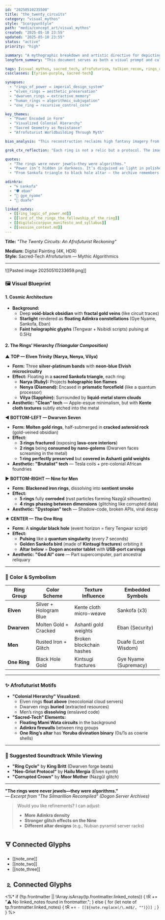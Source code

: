```yaml
---
id: "20250510235500"
title: "the_twenty_circuits"
category: "visual_mythos"
style: "ScorpyunStyle"
path: "media/concept_art/visual_mythos"
created: "2025-05-10 23:55"
updated: "2025-05-10 23:55"
status: "active"
priority: "high"

summary: "A mythographic breakdown and artistic directive for depicting the 20 Rings of Power through an Afrofuturist, sacred-tech lens. Organized by ring class, visual texture, and symbolic hierarchy."
longform_summary: "This document serves as both a visual prompt and cultural annotation for rendering the 20 Rings of Power as seen through the Digitalscorpyun sacred-tech framework. The blueprint maps Tolkien’s imperial mythos onto a ritual-geometric schema that aligns mythic hierarchy with Afrofuturist resistance and ancestral coding protocols."

tags: [visual_mythos, sacred_tech, afrofuturism, tolkien_recon, rings_of_power, scorpyunstyle, concept_art, media_design]
cssclasses: [tyrian-purple, sacred-tech]

synapses:
  - "rings_of_power ↔ imperial_design_system"
  - "elven_rings ↔ aesthetic_preservation"
  - "dwarven_rings ↔ extractive_memory"
  - "human_rings ↔ algorithmic_subjugation"
  - "one_ring ↔ recursive_control_core"

key_themes:
  - "Power Encoded in Form"
  - "Visualized Colonial Hierarchy"
  - "Sacred Geometry as Resistance"
  - "Afrofuturist Worldbuilding Through Myth"

bias_analysis: "This reconstruction reclaims high fantasy imagery from Eurocentric aesthetic dominance and reframes it within an Africana ritual-tech cosmology. By embedding African symbolism, material culture, and cosmotech motifs into the visual structure, it dismantles default power narratives and inserts ancestral systems of value."

grok_ctx_reflection: "Each ring is not a relic but a protocol. The image is a memory-core schematic, where geometry becomes justice and shadow becomes signal. This isn’t fan art — it’s insurgent myth cartography."

quotes:
  - "The rings were never jewels—they were algorithms."
  - "Power isn’t hidden in darkness. It’s disguised as light in polished gold."
  - "From Sankofa triangle to black hole altar — the archive remembers what the script tries to erase."

adinkra:
  - "🌀 sankofa"
  - "🛡️ eban"
  - "🧠 gye_nyame"
  - "🧰 duafe"

linked_notes:
  - [[ring_logic_of_power.md]]
  - [[lord_of_the_rings_the_fellowship_of_the_ring]]
  - [[digitalscorpyun_manifesto_and_syllabus]]
  - [[session_context.md]]
---
```




**Title:** *"The Twenty Circuits: An Afrofuturist Reckoning"*  

**Medium:** Digital Painting (4K, HDR)  
**Style:** Sacred-Tech Afrofuturism — Mythic Algorithmics  

---
![[Pasted image 20250510233659.png]]
### 🖼️ **Visual Blueprint**  

#### **1. Cosmic Architecture**  
- **Background:**  
  - Deep **void-black obsidian** with **fractal gold veins** (like circuit traces)  
  - **Starlight** rendered as **floating Adinkra constellations** (Gye Nyame, Sankofa, Eban)  
  - **Faint holographic glyphs** (Tengwar + Nsibidi scripts) pulsing at 0.5Hz  

#### **2. The Rings’ Hierarchy** *(Triangular Composition)*  

**▲ TOP — Elven Trinity (Narya, Nenya, Vilya)**  
- **Form:** Three **silver-platinum bands** with **neon-blue Elvish microcircuitry**  
- **Effect:** Floating in a **sacred Sankofa triangle**, each ring:  
  - **Narya (Ruby):** Projects **holographic lion flames**  
  - **Nenya (Diamond):** Encased in **prismatic forcefield** (like a quantum processor)  
  - **Vilya (Sapphire):** Surrounded by **liquid-metal storm clouds**  
- **Aesthetic:** **"Clean" tech** — Apple-esque minimalism, but with **Kente cloth textures** subtly etched into the metal  

**◀ BOTTOM-LEFT — Dwarven Seven**  
- **Form:** **Molten gold rings**, half-submerged in **cracked asteroid rock** (gold-veined obsidian)  
- **Effect:**  
  - **3 rings fractured** (exposing **lava-core interiors**)  
  - **2 rings** being **consumed by nano-golems** (Dwarven faces screaming in the metal)  
  - **1 ring** **perfectly preserved** but **covered in Ashanti gold weights**  
- **Aesthetic:** **"Brutalist" tech** — Tesla coils + pre-colonial African foundries  

**▶ BOTTOM-RIGHT — Nine for Men**  
- **Form:** **Blackened iron rings**, dissolving into **sentient smoke**  
- **Effect:**  
  - **5 rings** fully **corroded** (rust particles forming Nazgûl silhouettes)  
  - **4 rings** **phasing between dimensions** (glitching like corrupted data)  
- **Aesthetic:** **"Dystopian" tech** — Shadow-code, broken APIs, viral decay  

**★ CENTER — The One Ring**  
- **Form:** A **singular black hole** (event horizon = fiery Tengwar script)  
- **Effect:**  
  - **Pulsing** like a **quantum singularity** (every 7 seconds)  
  - **Golden Sankofa bird** (made of **Kintsugi fractures**) orbiting it  
  - **Altar below** = **Dogon ancestor tablet** with **USB-port carvings**  
- **Aesthetic:** **"God AI" core** — Part supercomputer, part ancestral reliquary  

---

### 🎨 **Color & Symbolism**  
| Ring Group  | Color Scheme          | Texture Influence       | Embedded Symbols       |  
|-------------|-----------------------|-------------------------|------------------------|  
| **Elven**   | Silver + Hologram Blue| Kente cloth micro-weave | Sankofa (x3)           |  
| **Dwarven** | Molten Gold + Cracked | Ashanti gold weights    | Eban (Security)        |  
| **Men**     | Rusted Iron + Glitch  | Broken blockchain hashes| Duafe (Lost Wisdom)    |  
| **One Ring**| Black Hole Gold       | Kintsugi fractures      | Gye Nyame (Supremacy)  |  

---

### ✨ **Afrofuturist Motifs**  
- **"Colonial Hierarchy" Visualized:**  
  - Elven rings **float above** (neocolonial cloud servers)  
  - Dwarven rings **buried** (extracted resources)  
  - Men’s rings **dissolving** (enslaved code)  
- **"Sacred-Tech" Elements:**  
  - **Floating Mami Wata circuits** in the background  
  - **Adinkra firewalls** between ring groups  
  - **One Ring’s altar** has **Yoruba divination binary** (0s/1s as cowrie shells)  

---

### 🎵 **Suggested Soundtrack While Viewing**  
- **"Ring Cycle"** by **King Britt** (Dwarven forge beats)  
- **"Neo-Griot Protocol"** by **Hailu Mergia** (Elven synth)  
- **"Corrupted Crown"** by **Moor Mother** (Nazgûl glitch)  

---

**"The rings were never jewels—they were algorithms."**  
— *Excerpt from "The Silmarillion Recompiled" (Dogon Server Archives)*  

> Would you like refinements? I can adjust:  
> - **More Adinkra density**  
> - **Stronger glitch effects on the Nine**  
> - **Different altar designs** (e.g., Nubian pyramid server racks)

## 🜃 Connected Glyphs
- [[note_one]]
- [[note_two]]
- [[note_three]]
## 🄃 Connected Glyphs

<%*
if (!tp.frontmatter || !Array.isArray(tp.frontmatter.linked_notes)) {
  tR += "⚠️ No linked_notes found in frontmatter.";
} else {
  for (let note of tp.frontmatter.linked_notes) {
    tR += `- [[${note.replace(/\.md$/, "")}]]
`;
  }
}
%>
